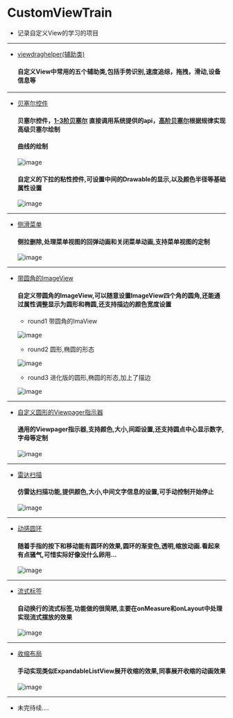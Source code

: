 # CustomViewTrain
* 记录自定义View的学习的项目
-------
 * [viewdraghelper(辅助类)](https://github.com/kevin321happy/CustomViewTrain/tree/master/viewdraghelper/src/main/java/com/wh/jxd/com/viewdraghelper)

   #### 自定义View中常用的五个辅助类,包括手势识别,速度追综，拖拽，滑动,设备信息等

-------

* [贝塞尔控件](https://github.com/kevin321happy/CustomViewTrain/tree/master/bezierview/src/main/java/com/wh/jxd/com/bezierview)

   #### 贝塞尔控件，[1-3阶贝塞尔](https://github.com/kevin321happy/CustomViewTrain/blob/master/bezierview/src/main/java/com/wh/jxd/com/bezierview/widget/LowOderBezierPath.java) 直接调用系统提供的api，[高阶贝塞尔](https://github.com/kevin321happy/CustomViewTrain/blob/master/bezierview/src/main/java/com/wh/jxd/com/bezierview/widget/HeightOderBezierPath.java)根据规律实现高级贝塞尔绘制

   #### 曲线的绘制

   ![image](https://github.com/kevin321happy/CustomViewTrain/blob/master/gif/bezierline.gif)

   #### 自定义的下拉的粘性控件,可设置中间的Drawable的显示,以及颜色半径等基础属性设置

   ![image](https://github.com/kevin321happy/CustomViewTrain/blob/master/gif/pullview.gif)




-------
* [侧滑菜单](https://github.com/kevin321happy/CustomViewTrain/tree/master/sidemenuview)

   #### 侧拉删除,处理菜单视图的回弹动画和关闭菜单动画,支持菜单视图的定制

   ![image](https://github.com/kevin321happy/CustomViewTrain/blob/master/gif/slidedelete.gif)


-------

* [带圆角的ImageView](https://github.com/kevin321happy/CustomViewTrain/tree/master/roundimageview/src/main)

   #### 自定义带圆角的ImageView,可以随意设置ImageView四个角的圆角,还能通过属性调整显示为圆形和椭圆,还支持描边的颜色宽度设置

    * round1 带圆角的ImaView

     ![image](https://github.com/kevin321happy/CustomViewTrain/blob/master/gif/roud03.png)

    * round2 圆形,椭圆的形态

     ![image](https://github.com/kevin321happy/CustomViewTrain/blob/master/gif/roud01.png)

    * round3 进化版的圆形,椭圆的形态,加上了描边

     ![image](https://github.com/kevin321happy/CustomViewTrain/blob/master/gif/roud02.png)

-------

 * [自定义圆形的Viewpager指示器](https://github.com/kevin321happy/CustomViewTrain/tree/master/circleindicator/src/main/java/com/wh/jxd/com/circleindicator)

   #### 通用的Viewpager指示器,支持颜色,大小,间距设置,还支持圆点中心显示数字,字母等定制

   ![image](https://github.com/kevin321happy/CustomViewTrain/blob/master/gif/CIndicator.gif)

-------

* [雷达扫描](https://github.com/kevin321happy/CustomViewTrain/tree/master/radarscanview/src/main)

   #### 仿雷达扫描功能,提供颜色,大小,中间文字信息的设置,可手动控制开始停止

   ![image](https://github.com/kevin321happy/CustomViewTrain/blob/master/gif/RedarView.gif)

-------

* [动感圆环](https://github.com/kevin321happy/CustomViewTrain/tree/master/ringwave/src)

   #### 随着手指的按下和移动能有圆环的效果,圆环的渐变色,透明,缩放动画.看起来有点骚气,可惜实际好像没什么卵用...

   ![image](https://github.com/kevin321happy/CustomViewTrain/blob/master/gif/Rwave.gif)

-------

* [流式标签](https://github.com/kevin321happy/CustomViewTrain/tree/master/flowviewsample/src/main)

   #### 自动换行的流式标签,功能做的很简陋,主要在onMeasure和onLayout中处理实现流式摆放的效果

   ![image](https://github.com/kevin321happy/CustomViewTrain/blob/master/gif/flowView.gif)

-------

* [收缩布局](https://github.com/kevin321happy/CustomViewTrain/tree/master/collapseviewsample/src)

   #### 手动实现类似ExpandableListView展开收缩的效果,同事展开收缩的动画效果

   ![image](https://github.com/kevin321happy/CustomViewTrain/blob/master/gif/collapseView.gif)

-------

* 未完待续....


 




